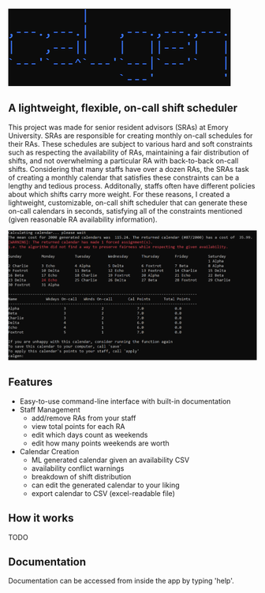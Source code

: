 ![<h1>A lightweight, flexible, on-call shift scheduler</h1>](https://github.com/SergioEJr/calgen/blob/master/calgen_title.PNG?raw=true)
## A lightweight, flexible, on-call shift scheduler
This project was made for senior resident advisors (SRAs) at Emory University. 
SRAs are responsible for creating monthly on-call schedules for their RAs. These schedules
are subject to various hard and soft constraints such as respecting the availability of RAs, maintaining
a fair distribution of shifts, and not overwhelming a particular RA with back-to-back on-call shifts.
Considering that many staffs have over a dozen RAs, the SRAs task of creating a monthly calendar that satisfies these
constraints can be a lengthy and tedious process. Additonally, staffs often have different policies about which shifts carry
more weight. For these reasons, I created a lightweight, customizable, on-call shift scheduler that can generate these on-call
calendars in seconds, satisfying all of the constraints mentioned (given reasonable RA availability information).

![<h2>Features</h2>](https://github.com/SergioEJr/calgen/blob/master/calgen_example.PNG?raw=true)

## Features
- Easy-to-use command-line interface with built-in documentation
- Staff Management
  - add/remove RAs from your staff
  - view total points for each RA
  - edit which days count as weekends
  - edit how many points weekends are worth
- Calendar Creation
  - ML generated calendar given an availability CSV
  - availability conflict warnings
  - breakdown of shift distribution
  - can edit the generated calendar to your liking
  - export calendar to CSV (excel-readable file)

## How it works
TODO

## Documentation
Documentation can be accessed from inside the app by typing 'help'.
